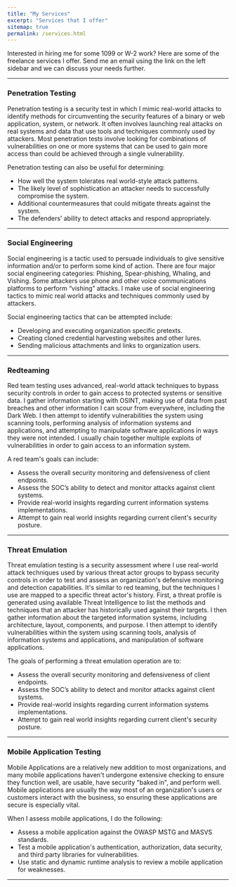 ```yaml
---
title: "My Services"
excerpt: "Services that I offer"
sitemap: true
permalink: /services.html
---
```


Interested in hiring me for some 1099 or W-2 work? Here are some of the freelance services I offer. Send me an email using the link on the left sidebar and we can discuss your needs further.

------

### Penetration Testing

Penetration testing is a security test in which I mimic real-world attacks to identify methods for circumventing the security features of a binary or web application, system, or network. It often involves launching real attacks on real systems and data that use tools and techniques commonly used by attackers. Most penetration tests involve looking for combinations of vulnerabilities on one or more systems that can be used to gain more access than could be achieved through a single vulnerability. 

Penetration testing can also be useful for determining: 
* How well the system tolerates real world-style attack patterns.
* The likely level of sophistication an attacker needs to successfully compromise the system.
* Additional countermeasures that could mitigate threats against the system.
* The defenders’ ability to detect attacks and respond appropriately.

------

### Social Engineering

Social engineering is a tactic used to persuade individuals to give sensitive information and/or to perform some kind of action. There are four major social engineering categories: Phishing, Spear-phishing, Whaling, and Vishing. Some attackers use phone and other voice communications platforms to perform “vishing” attacks. I make use of social engineering tactics to mimic real world attacks and techniques commonly used by attackers. 

Social engineering tactics that can be attempted include:
* Developing and executing organization specific pretexts.
* Creating cloned credential harvesting websites and other lures.
* Sending malicious attachments and links to organization users.

------

### Redteaming

Red team testing uses advanced, real-world attack techniques to bypass security controls in order to gain access to protected systems or sensitive data.  I gather information starting with OSINT, making use of data from past breaches and other information I can scour from everywhere, including the Dark Web. I then attempt to identify vulnerabilities the system using scanning tools, performing analysis of information systems and applications, and attempting to manipulate software applications in ways they were not intended. I usually chain together multiple exploits of vulnerabilities in order to gain access to an information system.

A red team's goals can include:
* Assess the overall security monitoring and defensiveness of client endpoints.
* Assess the SOC’s ability to detect and monitor attacks against client systems.
* Provide real-world insights regarding current information systems implementations.
* Attempt to gain real world insights regarding current client's security posture.

------

### Threat Emulation

Threat emulation testing is a security assessment where I use real-world attack techniques used by various threat actor groups to bypass security controls in order to test and assess an organization's defensive monitoring and detection capabilities. It's similar to red teaming, but the techniques I use are mapped to a specific threat actor's history. First, a threat profile is generated using available Threat Intelligence to list the methods and techniques that an attacker has historically used against their targets. I then gather information about the targeted information systems, including architecture, layout, components, and purpose. I then attempt to identify vulnerabilities within the system using scanning tools, analysis of information systems and applications, and manipulation of software applications. 

The goals of performing a threat emulation operation are to:
* Assess the overall security monitoring and defensiveness of client endpoints.
* Assess the SOC’s ability to detect and monitor attacks against client systems.
* Provide real-world insights regarding current information systems implementations.
* Attempt to gain real world insights regarding current client's security posture.

------

### Mobile Application Testing

Mobile Applications are a relatively new addition to most organizations, and many mobile applications haven't undergone extensive checking to ensure they function well, are usable, have security "baked in", and perform well. Mobile applications are usually the way most of an organization's users or customers interact with the business, so ensuring these applications are secure is especially vital.

When I assess mobile applications, I do the following:
* Assess a mobile application against the OWASP MSTG and MASVS standards.
* Test a mobile application's authentication, authorization, data security, and third party libraries for vulnerabilities.
* Use static and dynamic runtime analysis to review a mobile application for weaknesses.

------